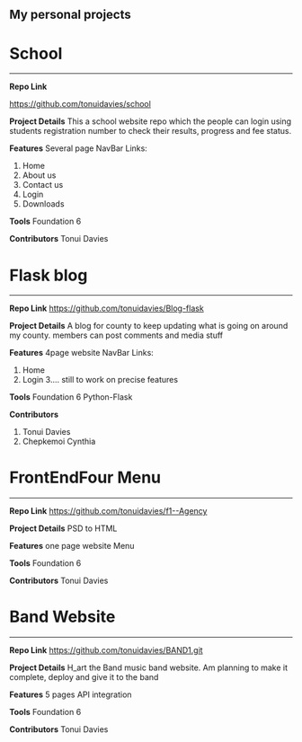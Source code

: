 ## My personal projects 


# School
_________________

**Repo Link**

 https://github.com/tonuidavies/school

**Project Details**
This a school website repo which the people can login using students registration number to check their results, progress and fee status. 


**Features**
Several page
NavBar Links: 
 1. Home 
 2. About us
 4. Contact us
 5. Login
 6. Downloads


**Tools**
Foundation 6

**Contributors**
 Tonui Davies
 
 
# Flask blog
_________________

**Repo Link**
https://github.com/tonuidavies/Blog-flask

**Project Details**
 A blog for county to keep updating what is going on around my county. members can post comments and media stuff


**Features**
4page website
NavBar Links: 
 1. Home 
 2. Login
 3.... still to work on precise features

**Tools**
Foundation 6
Python-Flask

**Contributors**
 1. Tonui Davies
 2. Chepkemoi Cynthia
 
 
# FrontEndFour Menu
_________________

**Repo Link**
 https://github.com/tonuidavies/f1--Agency

**Project Details**
PSD to HTML 


**Features**
one page website
Menu


**Tools**
Foundation 6


**Contributors**
Tonui Davies



# Band Website
_________________

**Repo Link**
https://github.com/tonuidavies/BAND1.git

**Project Details**
H_art the Band music band website. Am planning to make it complete, deploy and give it to the band


**Features**
 5 pages
 API integration
 


**Tools**
  Foundation 6

**Contributors**
Tonui Davies
 
 
